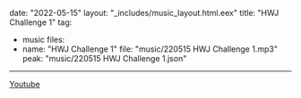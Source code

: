 date: "2022-05-15"
layout: "_includes/music_layout.html.eex"
title: "HWJ Challenge 1"
tag:
  - music
files:
  - name: "HWJ Challenge 1"
    file: "music/220515 HWJ Challenge 1.mp3"
    peak: "music/220515 HWJ Challenge 1.json"
---

[Youtube](https://youtu.be/H9Kmq9xM_kM)
